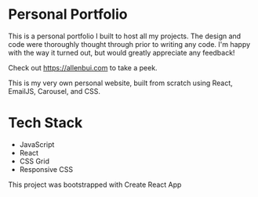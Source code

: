 # Personal Portfolio

This is a personal portfolio I built to host all my projects. The design and code were thoroughly thought through prior to writing any code. I'm happy with the way it turned out, but would greatly appreciate any feedback!

Check out https://allenbui.com to take a peek.

This is my very own personal website, built from scratch using React, EmailJS, Carousel, and CSS.

# Tech Stack

* JavaScript
* React
* CSS Grid
* Responsive CSS

This project was bootstrapped with Create React App
